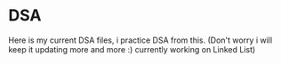 # DSA
Here is my current DSA files, i practice DSA from this. (Don't worry i will keep it updating more and more :) currently working on Linked List)
